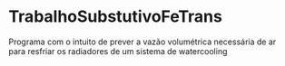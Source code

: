 # TrabalhoSubstutivoFeTrans
Programa com o intuito de prever a vazão volumétrica necessária de ar para resfriar os radiadores de um sistema de watercooling
